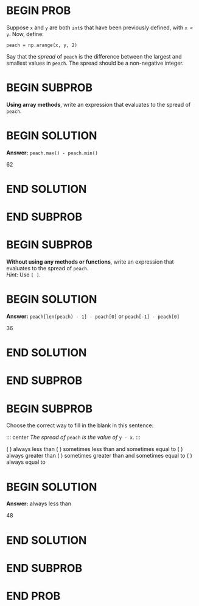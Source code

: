 # BEGIN PROB

Suppose `x` and `y` are both `int`s that have been previously defined,
with `x < y`. Now, define:

    peach = np.arange(x, y, 2)

Say that the *spread* of `peach` is the difference between the largest
and smallest values in `peach`. The spread should be a non-negative
integer.

# BEGIN SUBPROB

**Using array methods**, write an expression that evaluates to the
spread of `peach`.

# BEGIN SOLUTION

**Answer:** `peach.max() - peach.min()`

<average>62</average>

# END SOLUTION

# END SUBPROB

# BEGIN SUBPROB

**Without using any methods or functions**, write an expression that
evaluates to the spread of `peach`.\
*Hint:* Use `[ ]`.

# BEGIN SOLUTION

**Answer:** `peach[len(peach) - 1] - peach[0]`  or `peach[-1] - peach[0]`

<average>36</average>

# END SOLUTION

# END SUBPROB

# BEGIN SUBPROB

Choose the correct way to fill in the blank in this sentence:

::: center
*The spread of* `peach` *is* *the value of* `y - x`.
:::

( ) always less than
( ) sometimes less than and sometimes equal to
( ) always greater than
( ) sometimes greater than and sometimes equal to
( ) always equal to

# BEGIN SOLUTION

**Answer:** always less than

<average>48</average>

# END SOLUTION

# END SUBPROB

# END PROB